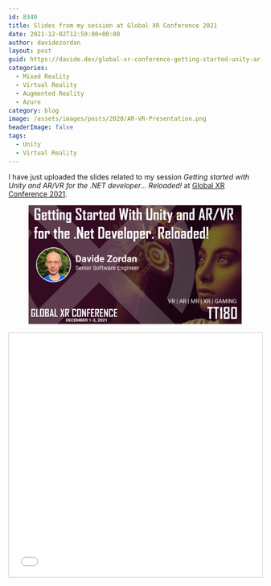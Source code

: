 ```yaml
---
id: 8340
title: Slides from my session at Global XR Conference 2021
date: 2021-12-02T12:59:00+00:00
author: davidezordan
layout: post
guid: https://davide.dev/global-xr-conference-getting-started-unity-ar-vr-reloaded.
categories:
  - Mixed Reality
  - Virtual Reality
  - Augmented Reality
  - Azure
category: blog
image: /assets/images/posts/2020/AR-VR-Presentation.png
headerImage: false
tags:
  - Unity
  - Virtual Reality
---
```

<p style="text-align: left;">I have just uploaded the slides related to my session <em>Getting started with Unity and AR/VR for the .NET developer... Reloaded!</em> at <a href="https://globalxrconference.com/" target="_blank" rel="noopener">Global XR Conference 2021</a>.
</p>

<figure><img src="../assets/images/posts/2021/12/GlobalXRConferenceTT180.png" /></figure>

<iframe src="//www.slideshare.net/slideshow/embed_code/key/JQkvam5dqVepO" width="595" height="485" frameborder="0" marginwidth="0" marginheight="0" scrolling="no" style="border:1px solid #CCC; border-width:1px; margin-bottom:5px; max-width: 100%;" allowfullscreen></iframe>
